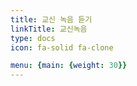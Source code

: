 ```yaml
---
title: 교신 녹음 듣기
linkTitle: 교신녹음
type: docs
icon: fa-solid fa-clone

menu: {main: {weight: 30}}
---
```




<!--
상부 메뉴에 아이콘이 보이도록 하려면
menu: {main: {pre: <i class="fa-solid fa-clone"></i>}}
weight: 30

상부 메뉴에서 아이콘을 없애려면
menu: {main: {weight: 30}}


{{% pageinfo %}}

{{% /pageinfo %}} 

-->

